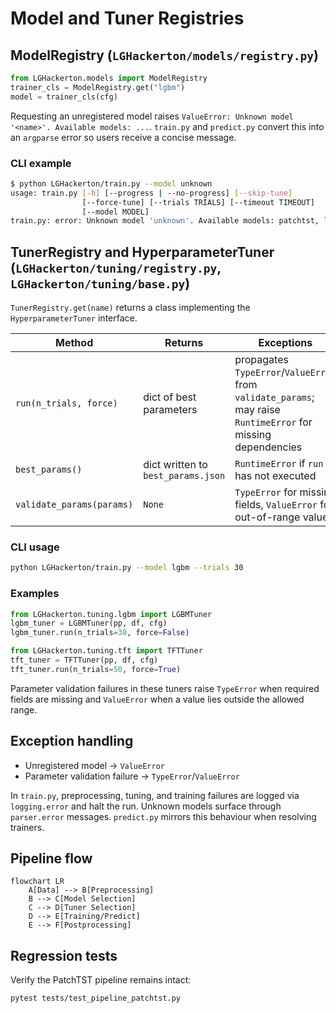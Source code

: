 # Model and Tuner Registries

## ModelRegistry (`LGHackerton/models/registry.py`)

```python
from LGHackerton.models import ModelRegistry
trainer_cls = ModelRegistry.get("lgbm")
model = trainer_cls(cfg)
```

Requesting an unregistered model raises `ValueError: Unknown model '<name>'. Available models: ...`.
`train.py` and `predict.py` convert this into an `argparse` error so users
receive a concise message.

### CLI example

```bash
$ python LGHackerton/train.py --model unknown
usage: train.py [-h] [--progress | --no-progress] [--skip-tune]
                [--force-tune] [--trials TRIALS] [--timeout TIMEOUT]
                [--model MODEL]
train.py: error: Unknown model 'unknown'. Available models: patchtst, lgbm, tft
```

## TunerRegistry and HyperparameterTuner (`LGHackerton/tuning/registry.py`, `LGHackerton/tuning/base.py`)

`TunerRegistry.get(name)` returns a class implementing the
`HyperparameterTuner` interface.

| Method | Returns | Exceptions |
|-------|---------|------------|
| `run(n_trials, force)` | dict of best parameters | propagates `TypeError`/`ValueError` from `validate_params`; may raise `RuntimeError` for missing dependencies |
| `best_params()` | dict written to `best_params.json` | `RuntimeError` if `run` has not executed |
| `validate_params(params)` | `None` | `TypeError` for missing fields, `ValueError` for out-of-range values |

### CLI usage

```bash
python LGHackerton/train.py --model lgbm --trials 30
```

### Examples

```python
from LGHackerton.tuning.lgbm import LGBMTuner
lgbm_tuner = LGBMTuner(pp, df, cfg)
lgbm_tuner.run(n_trials=30, force=False)
```

```python
from LGHackerton.tuning.tft import TFTTuner
tft_tuner = TFTTuner(pp, df, cfg)
tft_tuner.run(n_trials=50, force=True)
```

Parameter validation failures in these tuners raise `TypeError` when required
fields are missing and `ValueError` when a value lies outside the allowed
range.

## Exception handling

- Unregistered model → `ValueError`
- Parameter validation failure → `TypeError`/`ValueError`

In `train.py`, preprocessing, tuning, and training failures are logged via
`logging.error` and halt the run. Unknown models surface through `parser.error`
messages. `predict.py` mirrors this behaviour when resolving trainers.

## Pipeline flow

```mermaid
flowchart LR
    A[Data] --> B[Preprocessing]
    B --> C[Model Selection]
    C --> D[Tuner Selection]
    D --> E[Training/Predict]
    E --> F[Postprocessing]
```

## Regression tests

Verify the PatchTST pipeline remains intact:

```bash
pytest tests/test_pipeline_patchtst.py
```
